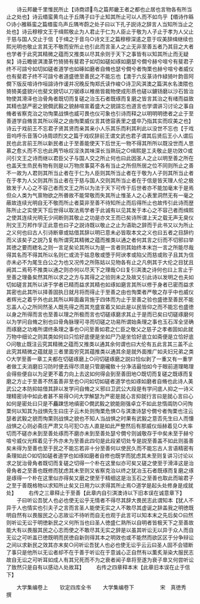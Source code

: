 <!-- { "loadSidebar": true } -->
　　诗云邦畿千里惟民所止【诗商颂鸟之篇邦畿王者之都也止居也言物各有所当止之处也】诗云缗蛮黄鸟止于丘隅子曰于止知其所止可以人而不如鸟乎【缗诗作緜○诗小雅緜蛮之篇缗蛮鸟声丘隅岑蔚之处子曰以下孔子説诗之辞言人当知所当止之处也】诗云穆穆文王于缉熙敬止为人君止于仁为人臣止于敬为人子止于孝为人父止于慈与国人交止于信【于缉之于音乌○诗文王之篇穆穆深逺之意于叹美辞缉继续也熙光明也敬止言其无不敬而安所止也引此而言圣人之止无非至善五者乃其目之大者也学者于此究其精微之蕴而又推类以尽其余则于天下之事皆有以知其所止而无疑矣】诗云瞻彼淇澳菉竹猗猗有斐君子如切如磋如琢如磨瑟兮僴兮赫兮喧兮有斐君子终不可諠兮如切如磋者道学也如硺如磨者自脩也瑟兮僴兮者恂栗也赫兮喧兮者威仪也有斐君子终不可諠兮者道盛徳至善民之不能忘也【澳于六反菉诗作緑猗叶韵音阿僴下版反喧诗作咺諠诗作谖并况晚反恂郑氏读作峻○诗卫风淇澳之篇淇水名澳隈也猗猗美盛貌兴也斐文貌切以刀锯琢以椎凿皆裁物使成形质也磋以鑢钖磨以沙石皆治物使其滑泽也治骨角者既切而复磋之治玉石者既琢而复磨之皆言其治之有绪而益致其精也瑟严密之貌僴武毅之貌赫喧宣着盛大之貌諠忘也道言也学谓讲习讨论之事自脩者省察克治之功恂栗战惧也威可畏也仪可象也引诗而释之以明明明徳者之止于至善道学自脩言其所以得之之由恂栗威仪言其徳容表里之盛卒乃指其实而叹美之也】诗云于戏前王不忘君子贤其贤而亲其亲小人乐其乐而利其利此以没世不忘也【于戏音呜呼乐音落○诗周颂烈文之篇于戏叹辞前王谓文武也君子谓其后贤后王小人谓后民也此言前王所以新民者止于至善能使天下后世无一物不得其所所以既没世而人思慕之愈乆而不忘也此两节咏叹淫泆其味深长当熟玩之○缉熙是工夫敬止是功效○或问引文王之诗而继以君臣父子与国人交之所止何也曰此因圣人之止以明至善之所在也盖天生烝民有物有则是以万物庶事莫不各有当止之所但所居之位不同则所止之善不一故为人君则其所当止者在于仁为人臣则其所当止者在于敬为人子则其所当止者在于孝为人父则其所当止者在于慈与国人交则其所当止者在于信是皆天理人伦之极致发于人心之不容己者而文王之所以为法于天下可传于后世者亦不能加毫末于是焉但众人类为气禀物欲之所昬故不能常敬而失其所止惟圣人之心表里洞然无有一毫之蔽故连续光明自无不敬而所止者莫非至善不待知所止而后得所止也故传引此诗而歴陈所止之实使天下后世得以取法焉学者于此诚有以见其发于本心之不容己者而缉熙之使其连续光明无少间断则其敬止之功是亦文王而已矣诗所谓上天之载无声无臭仪刑文王万邦作孚正此意也曰子之説诗既以敬止之止为语助之辞而于此书又以为所止之义何也曰古人引诗断章或姑借其辞以明已意未必皆取本文之义也曰五者之目辞约而义该矣子之説乃复有所谓究其精微之蕴而推类以通之者何其言之衍而不切邪曰举其徳之要而緫名之则一言足矣论其所以为是一言者则其始终本末岂一言之所能尽哉得其名而不得其所以名则仁或流于姑息敬或堕于阿谀孝或陷父而慈或败子且其为信亦未必不为尾生白公之为也又况传之所陈姑以见物各有止之凡例其于大伦之目犹且阙其二焉苟不推类以通之则亦何以尽天下之理哉○曰复引淇澳之诗何也曰上言止于至善之理备矣然其所以求之之方与其得之之验则未之及故又引此诗以发明之也夫如切如磋言其所以讲于学者已精而益求其精也如琢如磨言其所以修于身者已密而益求其密也此其所以择善固执日就月将而得止于至善之由也恂栗者严敬之存乎中也威仪者辉光之着乎外也此其所以睟面盎背施于四体而为止于至善之验也盛徳至善民不能忘盖人心之所同然圣人既先得之而其充盛宣着又如此是以民皆仰之而不能忘也盛徳以身之所得而言也至善以理之所极而言也切磋琢磨求其止于是而已矣曰切磋琢磨何以为学问自脩之别也曰骨角脉理可寻而切磋之功易所谓始条理之事也玉石浑全坚确而琢磨之功难所谓终条理之事也○问至善如君之仁臣之敬父之慈子之孝者固如此就万物中细论之则其类如何曰只恰好底便是坐如尸乃是坐恰好底立如斋便是立恰好底○问敬止既注云究其精微之蕴而又推类以通其余何谓也曰大伦有五此言其三盖不止此究其精微之蕴就是三者里面穷究其蕴推类以通其余是就外面推广如夫妇兄弟之类○大学至善一章工夫都在切磋琢磨上○问切磋琢磨之説曰恰似剥了一重又有一重学者做工夫消磨旧习防时便去得尽须是只管磨礲敎十分净洁最怕如今于眼前道理略理会得些便自以为足更不着力向上去这如何得会到至善田地○既切而复磋之既琢而复磨之方止于至善不然虽善非至也○问如切如磋者道学也如琢如磨者自脩也此诗人美武公之本防抑姑借其辞以发学问自脩之义邪曰卫武公大段是有学问底人抑之一诗义理精密诗中如此者甚不易得○问大学解瑟为严密是就心言抑就行言曰是就心言曰心如何是密处曰只是不麤踈恁地缜密○僩武毅之貌能刚强卓立不如此怠惰阘防○问恂栗何以知其为战惧先生曰庄子云木处则恂栗危惧○与淇澳诗瑟兮僩兮者恂栗也注云瑟者武毅之貌而恂栗则战惧之貌也不知人当战惧之时果有武毅之意否先生曰人而懐战惧之心则必斋庄严肃又乌可犯○古人直是如此严整然后有那威仪烜赫着见○大率切而不磋亦未到至善处琢而不磨亦未到至善处瑟兮僩兮则诚敬存于中矣未至于赫兮喧兮威仪光辉着见于外亦未为至善此四句是此段紧切处专是説至善盖不如此则虽善矣未得为至善也至于民之不能忘若非十分至善何以使民久而不能忘古人言语精密有条理如此○如切如磋者道学也如琢如磨者自修也既学而犹虑其未至则复讲习讨论以求之犹治骨角者既切而复磋之切得一个朴在这里似亦可矣又磋之使至于滑泽这是治骨角者之至善也既修而犹虑其未至则又省察克治以终之犹冶玉石者既琢而复磨之琢是琢得一个朴在这里似亦得矣又磨之使至于精细这是治玉石之至善也取此而喻君子之至于善既格物以求知所止矣又日用力以求得其所止焉○道学是起头处修身是成就处】
　　右传之三章释止于至善【此章内自引淇澳诗以下旧本误在诚意章下】
　　子曰听讼吾犹人也必也使无讼乎无情者不得尽其辞大畏民志此谓知本【犹人不异于人也情实也引夫子之言而言圣人能使无实之人不敢尽其虚诞之辞盖我之明徳既明自然有以畏服民之心志故讼不待听而自无也观于此言可以知本末之先后矣○曰然则听讼无讼于明徳新民之义何所当也曰圣人徳盛仁熟所以自明者皆极天下之至善故能大有以畏服其民之心志而使之不敢尽其无实之辞是以虽其听讼无以异于众人而自无讼之可听盖已徳既明而民徳自新则得其本之明效也或不能然而欲区区于分争辩讼之间以求新民之效其亦末矣○问听讼吾犹人也必也使无讼乎云云曰圣人固不会错断了事只是他所以无讼者却不在于善于听讼在于意诚心正自然有以薫炙渐染大服民志故自无讼之可听耳如成人有其兄死而不为之衰者闻子臯将至遂为衰子臯又何尝听讼了致然只是自有以感动人处故耳】
　　右传之四章释本末【此章旧本误在止于信下】

　　大学集编卷上
　　钦定四库全书
　　大学集编卷下　　　　　宋　真徳秀　撰
